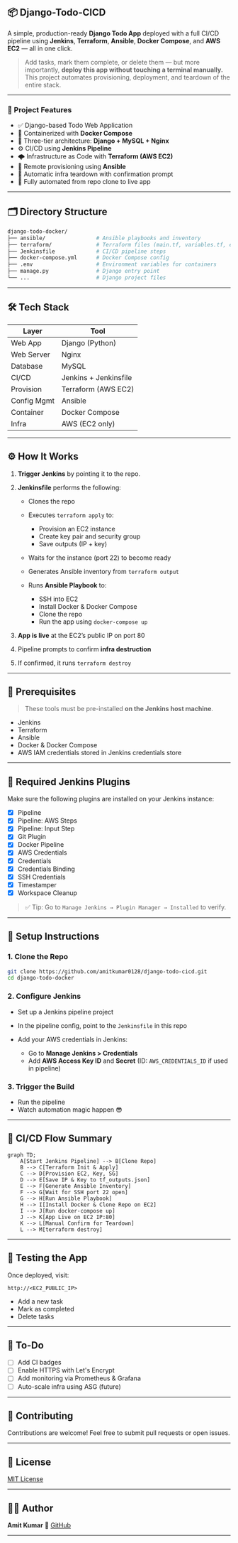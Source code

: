 ## 📦 Django-Todo-CICD

A simple, production-ready **Django Todo App** deployed with a full CI/CD pipeline using **Jenkins**, **Terraform**, **Ansible**, **Docker Compose**, and **AWS EC2** — all in one click.

> Add tasks, mark them complete, or delete them — but more importantly, **deploy this app without touching a terminal manually.** This project automates provisioning, deployment, and teardown of the entire stack.

---

### 🚀 Project Features

* ✅ Django-based Todo Web Application
* 🐳 Containerized with **Docker Compose**
* 🧩 Three-tier architecture: **Django + MySQL + Nginx**
* ⚙️ CI/CD using **Jenkins Pipeline**
* 🌩️ Infrastructure as Code with **Terraform (AWS EC2)**
* 🔐 Remote provisioning using **Ansible**
* 🔄 Automatic infra teardown with confirmation prompt
* 🧪 Fully automated from repo clone to live app

---

## 🗂️ Directory Structure

```bash
django-todo-docker/
├── ansible/                # Ansible playbooks and inventory
├── terraform/              # Terraform files (main.tf, variables.tf, etc.)
├── Jenkinsfile             # CI/CD pipeline steps
├── docker-compose.yml      # Docker Compose config
├── .env                    # Environment variables for containers
├── manage.py               # Django entry point
└── ...                     # Django project files
```

---

## 🛠️ Tech Stack

| Layer       | Tool                  |
| ----------- | --------------------- |
| Web App     | Django (Python)       |
| Web Server  | Nginx                 |
| Database    | MySQL                 |
| CI/CD       | Jenkins + Jenkinsfile |
| Provision   | Terraform (AWS EC2)   |
| Config Mgmt | Ansible               |
| Container   | Docker Compose        |
| Infra       | AWS (EC2 only)        |

---

## ⚙️ How It Works

1. **Trigger Jenkins** by pointing it to the repo.
2. **Jenkinsfile** performs the following:

   * Clones the repo
   * Executes `terraform apply` to:

     * Provision an EC2 instance
     * Create key pair and security group
     * Save outputs (IP + key)
   * Waits for the instance (port 22) to become ready
   * Generates Ansible inventory from `terraform output`
   * Runs **Ansible Playbook** to:

     * SSH into EC2
     * Install Docker & Docker Compose
     * Clone the repo
     * Run the app using `docker-compose up`
3. **App is live** at the EC2’s public IP on port 80
4. Pipeline prompts to confirm **infra destruction**
5. If confirmed, it runs `terraform destroy`

---

## 🚧 Prerequisites

> These tools must be pre-installed **on the Jenkins host machine**.

* Jenkins
* Terraform
* Ansible
* Docker & Docker Compose
* AWS IAM credentials stored in Jenkins credentials store

---

## 🧩 Required Jenkins Plugins

Make sure the following plugins are installed on your Jenkins instance:

- [x] Pipeline
- [x] Pipeline: AWS Steps
- [x] Pipeline: Input Step
- [x] Git Plugin
- [x] Docker Pipeline
- [x] AWS Credentials
- [x] Credentials
- [x] Credentials Binding
- [x] SSH Credentials
- [x] Timestamper
- [x] Workspace Cleanup

> ✅ Tip: Go to `Manage Jenkins → Plugin Manager → Installed` to verify.

---

## 📝 Setup Instructions

### 1. Clone the Repo

```bash
git clone https://github.com/amitkumar0128/django-todo-cicd.git
cd django-todo-docker
```

### 2. Configure Jenkins

* Set up a Jenkins pipeline project
* In the pipeline config, point to the `Jenkinsfile` in this repo
* Add your AWS credentials in Jenkins:

  * Go to **Manage Jenkins > Credentials**
  * Add **AWS Access Key ID** and **Secret** (ID: `AWS_CREDENTIALS_ID` if used in pipeline)

### 3. Trigger the Build

* Run the pipeline
* Watch automation magic happen 😎

---

## 📌 CI/CD Flow Summary

```mermaid
graph TD;
    A[Start Jenkins Pipeline] --> B[Clone Repo]
    B --> C[Terraform Init & Apply]
    C --> D[Provision EC2, Key, SG]
    D --> E[Save IP & Key to tf_outputs.json]
    E --> F[Generate Ansible Inventory]
    F --> G[Wait for SSH port 22 open]
    G --> H[Run Ansible Playbook]
    H --> I[Install Docker & Clone Repo on EC2]
    I --> J[Run docker-compose up]
    J --> K[App Live on EC2 IP:80]
    K --> L[Manual Confirm for Teardown]
    L --> M[terraform destroy]
```

---

## 🧪 Testing the App

Once deployed, visit:

```
http://<EC2_PUBLIC_IP>
```

* Add a new task
* Mark as completed
* Delete tasks

---

## 🧼 To-Do

* [ ] Add CI badges
* [ ] Enable HTTPS with Let's Encrypt
* [ ] Add monitoring via Prometheus & Grafana
* [ ] Auto-scale infra using ASG (future)

---

## 🤝 Contributing

Contributions are welcome!
Feel free to submit pull requests or open issues.

---

## 📄 License

[MIT License](LICENSE)

---

## 🙋‍♂️ Author

**Amit Kumar**
🔗 [GitHub](https://github.com/amitkumar0128)

---
